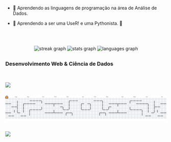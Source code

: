 * 🌱 Aprendendo as linguagens de programação na área de Análise de Dados.
  
* 🌱 Aprendendo a ser uma UseR! e uma Pythonista.  🎲
  
<br><br/>

<div align="center">
  <img src="https://streak-stats.demolab.com?user=AnaCaroline1&locale=pt-br&mode=weekly&theme=tokyonight&hide_border=false&border_radius=5&order=3" height="150" alt="streak graph"  />
  <img src="https://github-readme-stats.vercel.app/api?username=AnaCaroline1&hide_title=true&hide_rank=false&show_icons=true&include_all_commits=true&count_private=true&disable_animations=false&theme=material-palenight&locale=pt-br&hide_border=true&order=1" height="150" alt="stats graph"  />
  <img src="https://github-readme-stats.vercel.app/api/top-langs?username=AnaCaroline1&locale=pt-br&hide_title=false&layout=compact&card_width=320&langs_count=5&theme=material-palenight&hide_border=true&order=2" height="150" alt="languages graph"  />
</div>


##

<div align = "left">
  
### Desenvolvimento Web & Ciência de Dados
<br>

<div/>

<p align="left">
  <a href="https://skillicons.dev">
    <img src="https://skillicons.dev/icons?i=html,css,js,mysql,py,r,git,github,wordpress,vscode" />
  </a>
</p>

###

<picture>
  <source media="(prefers-color-scheme: dark)" srcset="https://raw.githubusercontent.com/AnaCaroline1/AnaCaroline1/output/pacman-contribution-graph-dark.svg">
  <source media="(prefers-color-scheme: light)" srcset="https://raw.githubusercontent.com/AnaCaroline1/AnaCaroline1/output/pacman-contribution-graph.svg">
  <img alt="pacman contribution graph" src="https://raw.githubusercontent.com/AnaCaroline1/AnaCaroline1/output/pacman-contribution-graph.svg">
</picture>

###

##

<div align="left">
  <a href="http://www.linkedin.com/in/ana-caroline-48z9/" target="_blank"><img  src="https://img.shields.io/badge/LinkedIn-0077B5?style=for-the-badge&logo=linkedin&logoColor=white" target="_blank"></a>
</div>
